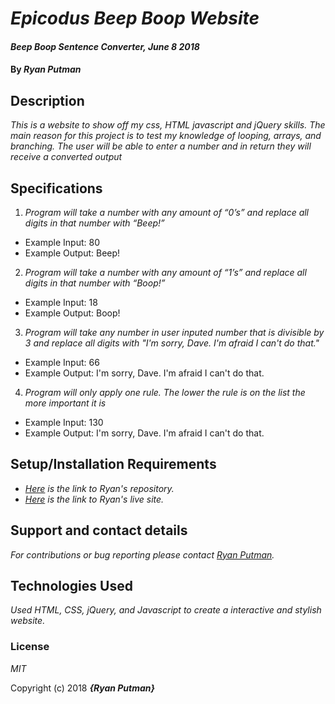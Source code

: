 # _Epicodus Beep Boop Website_

#### _Beep Boop Sentence Converter, June 8 2018_

#### By _**Ryan Putman**_

## Description

_This is a website to show off my css, HTML javascript and jQuery skills. The main reason for this project is to test my knowledge of looping, arrays, and branching. The user will be able to enter a number and in return they will receive a converted output_

## Specifications

1. _Program will take a number with any amount of “0’s” and replace all digits in that number with “Beep!”_
  * Example Input: 80
  * Example Output: Beep!
2. _Program will take a number with any amount of “1’s” and replace all digits in that number with “Boop!”_
  * Example Input: 18
  * Example Output: Boop!
3. _Program will take any number in user inputed number that is divisible by 3 and replace all digits with "I'm sorry, Dave. I'm afraid I can't do that."_
  * Example Input: 66
  * Example Output:  I'm sorry, Dave. I'm afraid I can't do that.
4. _Program will only apply one rule. The lower the rule is on the list the more important it is_
  * Example Input: 130
  * Example Output: I'm sorry, Dave. I'm afraid I can't do that.

## Setup/Installation Requirements

* _[Here](https://github.com/putman10/beep-boop.git) is the link to Ryan's repository._
* _[Here](https://putman10.github.io/beep-boop/) is the link to Ryan's live site._


## Support and contact details

_For contributions or bug reporting please contact [Ryan Putman](mailto:putman10@me.com)._

## Technologies Used

_Used HTML, CSS, jQuery, and Javascript to create a interactive and stylish website._


### License

*MIT*

Copyright (c) 2018 **_{Ryan Putman}_**
